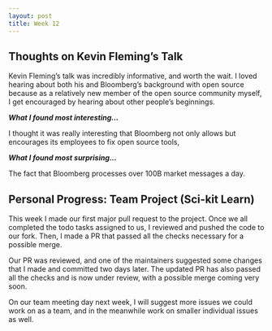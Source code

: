 ```yaml
---
layout: post
title: Week 12
---
```


## Thoughts on Kevin Fleming’s Talk

Kevin Fleming’s talk was incredibly informative, and worth the wait. I loved hearing about both his and Bloomberg’s background with open source because as a relatively new member of the open source community myself, I get encouraged by hearing about other people’s beginnings. 

**_What I found most interesting…_**

I thought it was really interesting that Bloomberg not only allows but encourages its employees to fix open source tools, 

**_What I found most surprising…_**

The fact that Bloomberg processes over 100B market messages a day. 


## Personal Progress: Team Project (Sci-kit Learn)

This week I made our first major pull request to the project. Once we all completed the todo tasks assigned to us, I reviewed and pushed the code to our fork. Then, I made a PR that passed all the checks necessary for a possible merge. 

Our PR was reviewed, and one of the maintainers suggested some changes that I made and committed two days later. The updated PR has also passed all the checks and is now under review, with a possible merge coming very soon. 

On our team meeting day next week, I will suggest more issues we could work on as a team, and in the meanwhile work on smaller individual issues as well. 

